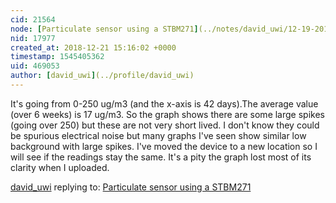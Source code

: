 ```yaml
---
cid: 21564
node: [Particulate sensor using a STBM271](../notes/david_uwi/12-19-2018/particulate-sensor-using-a-stbm271)
nid: 17977
created_at: 2018-12-21 15:16:02 +0000
timestamp: 1545405362
uid: 469053
author: [david_uwi](../profile/david_uwi)
---
```


 It's going from 0-250 ug/m3 (and the x-axis is 42 days).The average value (over 6 weeks) is 17 ug/m3. So the graph shows there are some large spikes (going over 250) but these are not very short lived. I don't know they could be spurious electrical noise but many graphs I've seen show similar low background with large spikes.
I've moved the device to a new location so I will see if the readings stay the same.
It's a pity the graph lost most of its clarity when I uploaded.

[david_uwi](../profile/david_uwi) replying to: [Particulate sensor using a STBM271](../notes/david_uwi/12-19-2018/particulate-sensor-using-a-stbm271)

